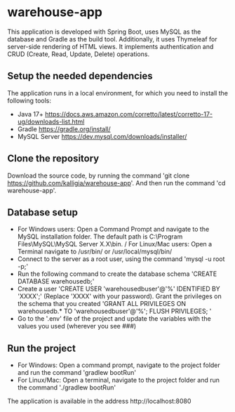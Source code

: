 # warehouse-app

This application is developed with Spring Boot, uses MySQL as the database and Gradle as the build tool. Additionally, it uses Thymeleaf for server-side rendering of HTML views. It implements authentication and CRUD (Create, Read, Update, Delete) operations.

## Setup the needed dependencies

The application runs in a local environment, for which you need to install the following tools:

- Java 17+ https://docs.aws.amazon.com/corretto/latest/corretto-17-ug/downloads-list.html
- Gradle https://gradle.org/install/
- MySQL Server https://dev.mysql.com/downloads/installer/ 

## Clone the repository 

Download the source code, by running the command 'git clone https://github.com/kalligia/warehouse-app'. And then run the command
'cd warehouse-app'.

## Database setup

- For Windows users: Open a Command Prompt and navigate to the MySQL installation folder. The default path is C:\Program Files\MySQL\MySQL Server X.X\bin. / For Linux/Mac users: Open a Terminal navigate to /usr/bin/ or /usr/local/mysql/bin/
- Connect to the server as a root user, using the command 'mysql -u root -p;'
- Run the following command to create the database schema 'CREATE DATABASE warehousedb;'
- Create a user 'CREATE USER 'warehousedbuser'@'%' IDENTIFIED BY 'XXXX';' (Replace 'XXXX' with your password). Grant the privileges on the schema that you created 'GRANT ALL PRIVILEGES ON warehousedb.* TO 'warehousedbuser'@'%'; FLUSH PRIVILEGES; '
- Go to the '.env' file of the project and update the variables with the values you used (wherever you see ###)

## Run the project

- For Windows: Open a command prompt, navigate to the project folder and run the command 'gradlew bootRun'
- For Linux/Mac: Open a terminal, navigate to the project folder and run the command './gradlew bootRun'

The application is available in the address http://localhost:8080


